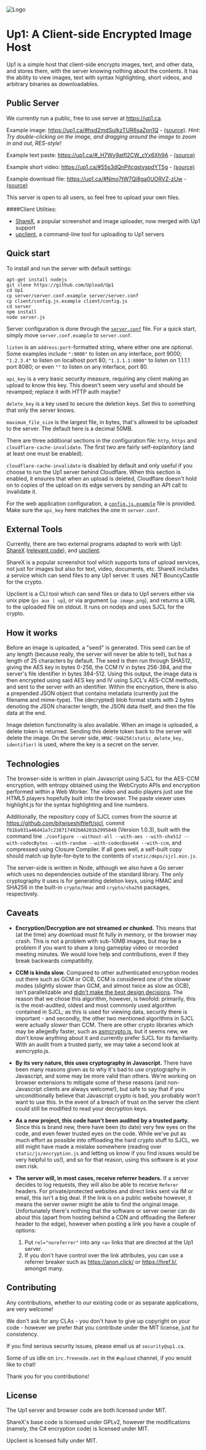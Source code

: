 ![Logo](https://avatars2.githubusercontent.com/u/12774718?s=150)

Up1: A Client-side Encrypted Image Host
===

Up1 is a simple host that client-side encrypts images, text, and other data, and stores them, with the server knowing nothing about the contents.
It has the ability to view images, text with syntax highlighting, short videos, and arbitrary binaries as downloadables.

Public Server
---
We currently run a public, free to use server at https://up1.ca.

Example image: https://up1.ca/#hsd2mdSuIkzTUR6saZpn1Q - [(source)](https://www.ashleymills.com/node/8). *Hint: Try double-clicking on the image, and dragging around the image to zoom in and out, RES-style!*

Example text paste: https://up1.ca/#_H7Wy9atfl2CW_cYx6Xh9A - [(source)](http://www.publicdomainpoems.com/ocaptainmycaptain.html)

Example short video: https://up1.ca/#55s3dQnPjtcgstvspdYT5g - [(source)](https://youtu.be/O6Xo21L0ybE)

Example download file: https://up1.ca/#Nmo7tW7Qi8ga0UORVZ-zUw - [(source)](https://github.com/Upload/ShareX/releases/tag/v9.10.1)

This server is open to all users, so feel free to upload your own files.

####Client Utilities:
* [ShareX](https://github.com/ShareX/ShareX), a popular screenshot and image uploader, now merged with Up1 support
* [upclient](https://github.com/Upload/upclient), a command-line tool for uploading to Up1 servers

Quick start
---
To install and run the server with default settings:

    apt-get install nodejs
    git clone https://github.com/Upload/Up1
    cd Up1
    cp server/server.conf.example server/server.conf
    cp client/config.js.example client/config.js
    cd server
    npm install
    node server.js

Server configuration is done through the [`server.conf`](https://github.com/Upload/Up1/server.conf.example) file. For a quick start, simply move `server.conf.example` to `server.conf`.

`listen` is an `address:port`-formatted string, where either one are optional. Some examples include `":9000"` to listen on any interface, port 9000; `"1.2.3.4"` to listen on localhost port 80; `"1.1.1.1:8080"` to listen on 1.1.1.1 port 8080; or even `""` to listen on any interface, port 80.

`api_key` is a very basic security measure, requiring any client making an upload to know this key. This doesn't seem very useful and should be revamped; replace it with HTTP auth maybe?

`delete_key` is a key used to secure the deletion keys. Set this to something that only the server knows.

`maximum_file_size` is the largest file, in bytes, that's allowed to be uploaded to the server. The default here is a decimal 50MB.

There are three additional sections in the configuration file: `http`, `https` and `cloudflare-cache-invalidate`. The first two are fairly self-explanitory (and at least one must be enabled).

`cloudflare-cache-invalidate` is disabled by default and only useful if you choose to run the Up1 server behind Cloudflare. When this section is enabled, it ensures that when an upload is deleted, Cloudflare doesn't hold on to copies of the upload on its edge servers by sending an API call to invalidate it.

For the web application configuration, a [`config.js.example`](https://github.com/Upload/Up1/config.js.example) file is provided. Make sure the `api_key` here matches the one in `server.conf`.

External Tools
---

Currently, there are two external programs adapted to work with Up1: [ShareX](https://github.com/ShareX/ShareX) ([relevant code](https://github.com/ShareX/ShareX/pull/751)), and [upclient](https://github.com/Upload/upclient).

ShareX is a popular screenshot tool which supports tons of upload services, not just for images but also for text, video, documents, etc. ShareX includes a service which can send files to any Up1 server. It uses .NET BouncyCastle for the crypto.

Upclient is a CLI tool which can send files or data to Up1 servers either via unix pipe (`ps aux | up`), or via argument (`up image.png`), and returns a URL to the uploaded file on stdout. It runs on nodejs and uses SJCL for the crypto.

How it works
---

Before an image is uploaded, a "seed" is generated. This seed can be of any length (because really, the server will never be able to tell), but has a length of 25 characters by default. The seed is then run through SHA512, giving the AES key in bytes 0-256, the CCM IV in bytes 256-384, and the server's file identifier in bytes 384-512. Using this output, the image data is then encrypted using said AES key and IV using SJCL's AES-CCM methods, and sent to the server with an identifier. Within the encryption, there is also a prepended JSON object that contains metadata (currently just the filename and mime-type). The (decrypted) blob format starts with 2 bytes denoting the JSON character length, the JSON data itself, and then the file data at the end.

Image deletion functionality is also available. When an image is uploaded, a delete token is returned. Sending this delete token back to the server will delete the image. On the server side, `HMAC-SHA256(static_delete_key, identifier)` is used, where the key is a secret on the server.

Technologies
---

The browser-side is written in plain Javascript using SJCL for the AES-CCM encryption, with entropy obtained using the WebCrypto APIs and encryption performed within a Web Worker. The video and audio players just use the HTML5 players hopefully built into the browser. The paste viewer uses highlight.js for the syntax highlighting and line numbers.

Additionally, the repository copy of SJCL comes from the source at https://github.com/bitwiseshiftleft/sjcl, commit `fb1ba931a46d41a7c238717492b66201b2995840` (Version 1.0.3), built with the command line `./configure --without-all --with-aes --with-sha512 --with-codecBytes --with-random --with-codecBase64 --with-ccm`, and compressed using Closure Compiler. If all goes well, a self-built copy should match up byte-for-byte to the contents of `static/deps/sjcl.min.js`.

The server-side is written in Node, although we also have a Go server which uses no dependencies outside of the standard library. The only cryptography it uses is for generating deletion keys, using HMAC and SHA256 in the built-in `crypto/hmac` and `crypto/sha256` packages, respectively.

Caveats
---

* **Encryption/Decryption are not streamed or chunked.** This means that (at the time) any download must fit fully in memory, or the browser may crash. This is not a problem with sub-10MB images, but may be a problem if you want to share a long gameplay video or recorded meeting minutes. We would love help and contributions, even if they break backwards compatibilty.

* **CCM is kinda slow.** Compared to other authenticated encryption modes out there such as GCM or OCB, CCM is considered one of the slower modes (slightly slower than GCM, and almost twice as slow as OCB), isn't parallelizable and [didn't make the best design decisions](http://crypto.stackexchange.com/a/19446). The reason that we chose this algorithm, however, is twofold: primarily, this is the most-audited, oldest and most commonly used algorithm contained in SJCL; as this is used for viewing data, security there is important - and secondly, the other two mentioned algorithms in SJCL were actually *slower* than CCM. There are other crypto libraries which may be allegedly faster, such as [asmcrypto.js](https://github.com/vibornoff/asmcrypto.js/), but it seems new, we don't know anything about it and currently prefer SJCL for its familiarity. With an audit from a trusted party, we may take a second look at asmcrypto.js.

* **By its very nature, this uses cryptography in Javascript.** There have been many reasons given as to why it's bad to use cryptography in Javascript, and some may be more valid than others. We're working on browser extensions to mitigate some of these reasons (and non-Javascript clients are always welcome!), but safe to say that if you unconditionally believe that Javascript crypto is bad, you probably won't want to use this.  In the event of a breach of trust on the server the client could still be modified to read your decryption keys.

* **As a new project, this code hasn't been audited by a trusted party.** Since this is brand new, there have been (to date) very few eyes on the code, and even fewer trusted eyes on the code. While we've put as much effort as possible into offloading the hard crypto stuff to SJCL, we still might have made a mistake somewhere (reading over `static/js/encryption.js` and letting us know if you find issues would be very helpful to us!), and so for that reason, using this software is at your own risk.

* **The server will, in most cases, receive referrer headers.** If a server decides to log requests, they will also be able to receive `Referer` headers. For private/protected websites and direct links sent via IM or email, this isn't a big deal. If the link is on a public website however, it means the server owner might be able to find the original image. Unfortunately there's nothing that the software or server owner can do about this (apart from hosting behind a CDN and offloading the Referer header to the edge), however when posting a link you have a couple of options:
  1. Put `rel="noreferrer"` into any `<a>` links that are directed at the Up1 server.
  2. If you don't have control over the link attributes, you can use a referrer breaker such as https://anon.click/ or https://href.li/, amongst many.

Contributing
---
Any contributions, whether to our existing code or as separate applications, are very welcome!

We don't ask for any CLAs - you don't have to give up copyright on your code - however we prefer that you contribute under the MIT license, just for consistency.

If you find serious security issues, please email us at `security@up1.ca`.

Some of us idle on `irc.freenode.net` in the `#upload` channel, if you would like to chat!

Thank you for you contributions!

License
---

The Up1 server and browser code are both licensed under MIT.

ShareX's base code is licensed under GPLv2, however the modifications (namely, the C# encryption code) is licensed under MIT.

Upclient is licensed fully under MIT.
